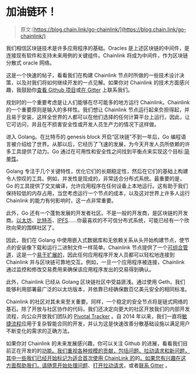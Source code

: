# 加油链环！

> 原文:[https://blog.chain.link/go-chainlink/](https://blog.chain.link/go-chainlink/)

我们相信区块链技术是许多应用程序的基础。Oracles 是上述区块链的中间件，是连接现有软件和支持未来用例的关键组件。Chainlink 将成为中间件，作为区块链分散式 oracle 网络。

这是一个快速的帖子，看看我们在构建 Chainlink 节点时所做的一些技术设计决策，以及对我们将如何继续开发的一点见解。如果你对 Chainlink 的技术方面感兴趣，我鼓励你[查看 Github 项目](http://github.com/smartcontractkit/chainlink)或[在 Gitter](http://gitter.im/smartcontractkit-chainlink/Lobby) 上联系我们。

规划时的一个重要考虑是让人们能够在尽可能多的地方运行 Chainlink。Chainlink 的一个重要原则是输入的多样性。我们想让 Chainlink 节点运行起来负担得起，并且易于安装，这样全世界的人都可以在他们选择的任何计算平台上运行。因此，让它可访问，并且在不损害安全性或开发人员生产力的情况下这样做。

进入 Golang。在比特币的 genesis block 开启“区块链”不到一年后，Go 编程语言被介绍给了世界。从那以后，它经历了飞速的发展，为今天开发人员所依赖的许多工具提供了动力。Go 通过在可用性和安全性之间找到平衡点来实现这个目标:[简单性](https://talks.golang.org/2015/simplicity-is-complicated.slide#1)。

Golang 专注于几个关键特性，优化它们的长期稳定性，然后在它们的基础上构建令人惊叹的工具。例如，并发性是现成的，非常适合分布式系统。最重要的是，Go 的工具提供了交叉编译，允许应用程序在任何设备上本地运行。这有助于我们保持较低的内存占用，当您考虑运行一个节点的成本，以及这对世界上许多人运行 Chainlink 的能力有何影响时，这一点非常重要。

此外，Go 还有一个蓬勃发展的开发者社区。不是一般的开发商，是区块链的开发商。[以太坊](https://github.com/ethereum/go-ethereum)、[比特币](https://github.com/btcsuite/btcd)、[IPFS](https://github.com/ipfs/go-ipfs)……你最喜欢的不可信分布式系统，可能已经有一个欣欣向荣的围棋社区了。

因此，我们在 Golang 中使用嵌入式数据库和无依赖关系从头开始构建节点，使节点的安装像下载和运行二进制文件一样简单。Chainlink 节点提供了一个[可组合管道](https://github.com/smartcontractkit/chainlink/wiki/Job-Pipeline)，这是一个[易于扩展的](https://github.com/smartcontractkit/chainlink/wiki/External-Adapters)，因此任何应用程序开发人员都可以轻松地连接到 Chainlink 并与区块链可靠地交互。例如，一旦一个应用程序被连接，Chainlink 通过监控和修改交易费用来确保该应用程序发出的交易得到确认。

此外，Chainlink 已经从 Golang 区块链社区中受益匪浅。通过使用 Geth，我们能够利用部署最广泛的以太坊版本，并依靠已经确保数百亿美元安全的相同标准。

Chainlink 的社区对其未来至关重要。同样，一个稳定的安全节点将是链式网络的基石。除了开放与社区协作的代码，我们还决定向更大的社区开放我们的内部开发流程，向公众开放我们团队的 [Pivotal Tracker](https://www.pivotaltracker.com/n/projects/2129823) 。自 2014 年以来，我们一直将[敏捷流程](http://agilemanifesto.org/)应用于复杂智能合同的开发，并认为这是快速改善分散基础设施以满足用户不断变化的需求的正确方法。

如果你对 Chainlink 的未来发展感兴趣，你可以关注 Github 的进展，看看我们目前正在开发的的[功能。我们重视各种规模的贡献，包括问题、拉动请求和新问题，其中一些我们已经开始标记为适合首次使用 ChainLink 的](https://www.pivotaltracker.com/n/projects/2129823)的[。如果您有兴趣在这方面帮助我们，请随意开始处理](https://github.com/smartcontractkit/chainlink/issues?q=is%3Aissue+is%3Aopen+label%3A%22good+first+issue%22)[问题](https://github.com/smartcontractkit/chainlink/issues)、[打开拉动请求](https://github.com/smartcontractkit/chainlink/pulls)，或者[联系 Gitter](http://gitter.im/smartcontractkit-chainlink/Lobby) 。